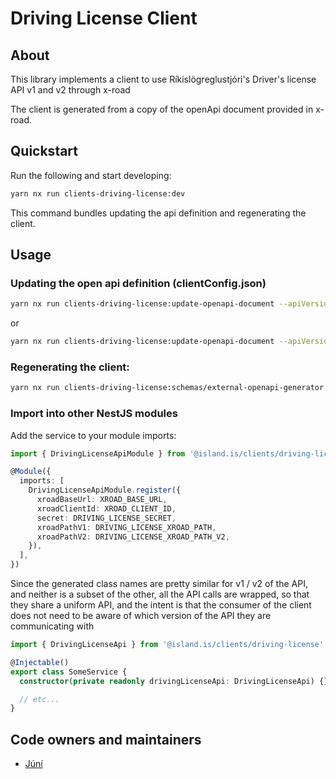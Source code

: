 <!-- gitbook-navigation: "Driving License" -->

# Driving License Client

## About

This library implements a client to use Ríkislögreglustjóri's
Driver's license API v1 and v2 through x-road

The client is generated from a copy of the openApi document provided in x-road.

## Quickstart

Run the following and start developing:

```sh
yarn nx run clients-driving-license:dev
```

This command bundles updating the api definition and regenerating the client.

## Usage

### Updating the open api definition (clientConfig.json)

```sh
yarn nx run clients-driving-license:update-openapi-document --apiVersion=v1
```

or

```sh
yarn nx run clients-driving-license:update-openapi-document --apiVersion=v2
```

### Regenerating the client:

```sh
yarn nx run clients-driving-license:schemas/external-openapi-generator
```

### Import into other NestJS modules

Add the service to your module imports:

```typescript
import { DrivingLicenseApiModule } from '@island.is/clients/driving-license'

@Module({
  imports: [
    DrivingLicenseApiModule.register({
      xroadBaseUrl: XROAD_BASE_URL,
      xroadClientId: XROAD_CLIENT_ID,
      secret: DRIVING_LICENSE_SECRET,
      xroadPathV1: DRIVING_LICENSE_XROAD_PATH,
      xroadPathV2: DRIVING_LICENSE_XROAD_PATH_V2,
    }),
  ],
})
```

Since the generated class names are pretty similar for v1 / v2 of the API, and neither
is a subset of the other, all the API calls are wrapped, so that they share a uniform API,
and the intent is that the consumer of the client does not need to be aware of which version
of the API they are communicating with

```typescript
import { DrivingLicenseApi } from '@island.is/clients/driving-license'

@Injectable()
export class SomeService {
  constructor(private readonly drivingLicenseApi: DrivingLicenseApi) {}

  // etc...
}
```

## Code owners and maintainers

- [Júní](https://github.com/orgs/island-is/teams/juni/members)
